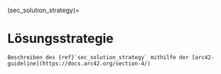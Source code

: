 (sec_solution_strategy)=
# Lösungsstrategie

```{todo}
Beschreiben des {ref}`sec_solution_strategy` mithilfe der [arc42-guideline](https://docs.arc42.org/section-4/)
```

<!--
.Inhalt
Kurzer Überblick über die grundlegenden Entscheidungen und Lösungsansätze, die Entwurf und Implementierung des Systems prägen.
Hierzu gehören:

* Technologieentscheidungen
* Entscheidungen über die Top-Level-Zerlegung des Systems, beispielsweise die Verwendung gesamthaft prägender Entwurfs- oder Architekturmuster,
* Entscheidungen zur Erreichung der wichtigsten Qualitätsanforderungen sowie
* relevante organisatorische Entscheidungen, beispielsweise für bestimmte Entwicklungsprozesse oder Delegation bestimmter Aufgaben an andere Stakeholder.

.Motivation
Diese wichtigen Entscheidungen bilden wesentliche „Eckpfeiler“ der Architektur.
Von ihnen hängen viele weitere Entscheidungen oder Implementierungsregeln ab.

.Form
Fassen Sie die zentralen Entwurfsentscheidungen *kurz* zusammen.
Motivieren Sie, ausgehend von Aufgabenstellung, Qualitätszielen und Randbedingungen, was Sie entschieden haben und warum Sie so entschieden haben.
Vermeiden Sie redundante Beschreibungen und verweisen Sie eher auf weitere Ausführungen in Folgeabschnitten.
-->

